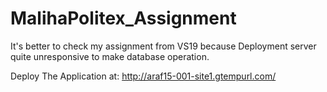 # MalihaPolitex_Assignment

It's better to check my assignment from VS19 because Deployment server quite unresponsive to make database operation.

Deploy The Application at: http://araf15-001-site1.gtempurl.com/